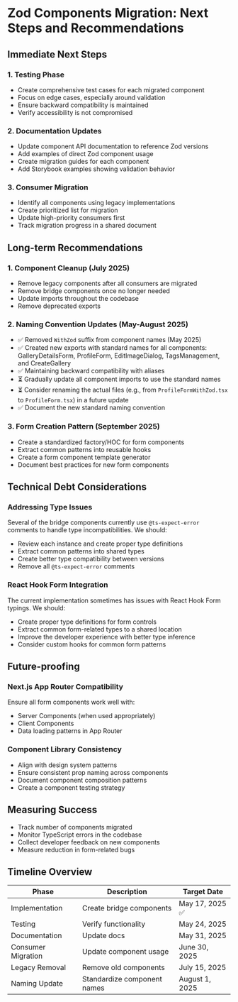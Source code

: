 # Zod Components Migration: Next Steps and Recommendations

## Immediate Next Steps

### 1. Testing Phase
- Create comprehensive test cases for each migrated component
- Focus on edge cases, especially around validation
- Ensure backward compatibility is maintained
- Verify accessibility is not compromised

### 2. Documentation Updates
- Update component API documentation to reference Zod versions
- Add examples of direct Zod component usage
- Create migration guides for each component
- Add Storybook examples showing validation behavior

### 3. Consumer Migration
- Identify all components using legacy implementations
- Create prioritized list for migration
- Update high-priority consumers first
- Track migration progress in a shared document

## Long-term Recommendations

### 1. Component Cleanup (July 2025)
- Remove legacy components after all consumers are migrated
- Remove bridge components once no longer needed
- Update imports throughout the codebase
- Remove deprecated exports

### 2. Naming Convention Updates (May-August 2025)
- ✅ Removed `WithZod` suffix from component names (May 2025)
- ✅ Created new exports with standard names for all components: GalleryDetailsForm, ProfileForm, EditImageDialog, TagsManagement, and CreateGallery
- ✅ Maintaining backward compatibility with aliases
- ⏳ Gradually update all component imports to use the standard names
- ⏳ Consider renaming the actual files (e.g., from `ProfileFormWithZod.tsx` to `ProfileForm.tsx`) in a future update
- ✅ Document the new standard naming convention

### 3. Form Creation Pattern (September 2025)
- Create a standardized factory/HOC for form components
- Extract common patterns into reusable hooks
- Create a form component template generator
- Document best practices for new form components

## Technical Debt Considerations

### Addressing Type Issues
Several of the bridge components currently use `@ts-expect-error` comments to handle type incompatibilities. We should:

- Review each instance and create proper type definitions
- Extract common patterns into shared types
- Create better type compatibility between versions
- Remove all `@ts-expect-error` comments

### React Hook Form Integration
The current implementation sometimes has issues with React Hook Form typings. We should:

- Create proper type definitions for form controls
- Extract common form-related types to a shared location
- Improve the developer experience with better type inference
- Consider custom hooks for common form patterns

## Future-proofing

### Next.js App Router Compatibility
Ensure all form components work well with:

- Server Components (when used appropriately)
- Client Components
- Data loading patterns in App Router

### Component Library Consistency
- Align with design system patterns
- Ensure consistent prop naming across components
- Document component composition patterns
- Create a component testing strategy

## Measuring Success

- Track number of components migrated
- Monitor TypeScript errors in the codebase
- Collect developer feedback on new components
- Measure reduction in form-related bugs

## Timeline Overview

| Phase | Description | Target Date |
|-------|-------------|------------|
| Implementation | Create bridge components | May 17, 2025 ✅ |
| Testing | Verify functionality | May 24, 2025 |
| Documentation | Update docs | May 31, 2025 |
| Consumer Migration | Update component usage | June 30, 2025 |
| Legacy Removal | Remove old components | July 15, 2025 |
| Naming Update | Standardize component names | August 1, 2025 |
